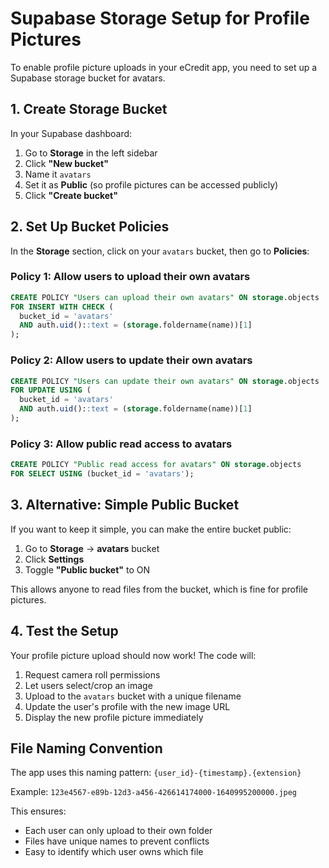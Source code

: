 # Supabase Storage Setup for Profile Pictures

To enable profile picture uploads in your eCredit app, you need to set up a Supabase storage bucket for avatars.

## 1. Create Storage Bucket

In your Supabase dashboard:

1. Go to **Storage** in the left sidebar
2. Click **"New bucket"**
3. Name it `avatars`
4. Set it as **Public** (so profile pictures can be accessed publicly)
5. Click **"Create bucket"**

## 2. Set Up Bucket Policies

In the **Storage** section, click on your `avatars` bucket, then go to **Policies**:

### Policy 1: Allow users to upload their own avatars
```sql
CREATE POLICY "Users can upload their own avatars" ON storage.objects
FOR INSERT WITH CHECK (
  bucket_id = 'avatars' 
  AND auth.uid()::text = (storage.foldername(name))[1]
);
```

### Policy 2: Allow users to update their own avatars
```sql
CREATE POLICY "Users can update their own avatars" ON storage.objects
FOR UPDATE USING (
  bucket_id = 'avatars' 
  AND auth.uid()::text = (storage.foldername(name))[1]
);
```

### Policy 3: Allow public read access to avatars
```sql
CREATE POLICY "Public read access for avatars" ON storage.objects
FOR SELECT USING (bucket_id = 'avatars');
```

## 3. Alternative: Simple Public Bucket

If you want to keep it simple, you can make the entire bucket public:

1. Go to **Storage** → **avatars** bucket
2. Click **Settings**
3. Toggle **"Public bucket"** to ON

This allows anyone to read files from the bucket, which is fine for profile pictures.

## 4. Test the Setup

Your profile picture upload should now work! The code will:

1. Request camera roll permissions
2. Let users select/crop an image
3. Upload to the `avatars` bucket with a unique filename
4. Update the user's profile with the new image URL
5. Display the new profile picture immediately

## File Naming Convention

The app uses this naming pattern: `{user_id}-{timestamp}.{extension}`

Example: `123e4567-e89b-12d3-a456-426614174000-1640995200000.jpeg`

This ensures:
- Each user can only upload to their own folder
- Files have unique names to prevent conflicts
- Easy to identify which user owns which file
